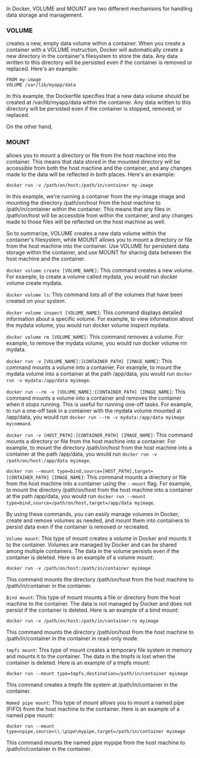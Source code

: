 In Docker, VOLUME and MOUNT are two different mechanisms for handling data storage and management.

### VOLUME 
creates a new, empty data volume within a container. When you create a container with a VOLUME instruction, Docker will automatically create a new directory in the container's filesystem to store the data. Any data written to this directory will be persisted even if the container is removed or replaced. Here's an example:
```
FROM my-image
VOLUME /var/lib/myapp/data
```
In this example, the Dockerfile specifies that a new data volume should be created at /var/lib/myapp/data within the container. Any data written to this directory will be persisted even if the container is stopped, removed, or replaced.

On the other hand, 
### MOUNT
allows you to mount a directory or file from the host machine into the container. This means that data stored in the mounted directory will be accessible from both the host machine and the container, and any changes made to the data will be reflected in both places. Here's an example:

``` docker run -v /path/on/host:/path/in/container my-image ```

In this example, we're running a container from the my-image image and mounting the directory /path/on/host from the host machine to /path/in/container within the container. This means that any files in /path/on/host will be accessible from within the container, and any changes made to those files will be reflected on the host machine as well.

So to summarize, VOLUME creates a new data volume within the container's filesystem, while MOUNT allows you to mount a directory or file from the host machine into the container. Use VOLUME for persistent data storage within the container, and use MOUNT for sharing data between the host machine and the container.



```docker volume create [VOLUME_NAME]```: This command creates a new volume. For example, to create a volume called mydata, you would run docker volume create mydata.

```docker volume ls```: This command lists all of the volumes that have been created on your system.

```docker volume inspect [VOLUME_NAME]```: This command displays detailed information about a specific volume. For example, to view information about the mydata volume, you would run docker volume inspect mydata.

```docker volume rm [VOLUME_NAME]```: This command removes a volume. For example, to remove the mydata volume, you would run docker volume rm mydata.

```docker run -v [VOLUME_NAME]:[CONTAINER_PATH] [IMAGE_NAME]```: This command mounts a volume into a container. For example, to mount the mydata volume into a container at the path /app/data, you would run ```docker run -v mydata:/app/data myimage```.

```docker run --rm -v [VOLUME_NAME]:[CONTAINER_PATH] [IMAGE_NAME]```: This command mounts a volume into a container and removes the container when it stops running. This is useful for running one-off tasks. For example, to run a one-off task in a container with the mydata volume mounted at /app/data, you would run ```docker run --rm -v mydata:/app/data myimage mycommand```.

```docker run -v [HOST_PATH]:[CONTAINER_PATH] [IMAGE_NAME]```: This command mounts a directory or file from the host machine into a container. For example, to mount the directory /path/on/host from the host machine into a container at the path /app/data, you would run ```docker run -v /path/on/host:/app/data myimage```.

```docker run --mount type=bind,source=[HOST_PATH],target=[CONTAINER_PATH] [IMAGE_NAME]```: This command mounts a directory or file from the host machine into a container using the ```--mount``` flag. For example, to mount the directory /path/on/host from the host machine into a container at the path /app/data, you would run ```docker run --mount type=bind,source=/path/on/host,target=/app/data myimage```.

By using these commands, you can easily manage volumes in Docker, create and remove volumes as needed, and mount them into containers to persist data even if the container is removed or recreated.



```Volume mount```: This type of mount creates a volume in Docker and mounts it to the container. Volumes are managed by Docker and can be shared among multiple containers. The data in the volume persists even if the container is deleted. Here is an example of a volume mount:
```
docker run -v /path/on/host:/path/in/container myimage
```
This command mounts the directory /path/on/host from the host machine to /path/in/container in the container.

```Bind mount```: This type of mount mounts a file or directory from the host machine to the container. The data is not managed by Docker and does not persist if the container is deleted. Here is an example of a bind mount:
```
docker run -v /path/on/host:/path/in/container:ro myimage
```
This command mounts the directory /path/on/host from the host machine to /path/in/container in the container in read-only mode.

```tmpfs mount```: This type of mount creates a temporary file system in memory and mounts it to the container. The data in the tmpfs is lost when the container is deleted. Here is an example of a tmpfs mount:
```
docker run --mount type=tmpfs,destination=/path/in/container myimage
```
This command creates a tmpfs file system at /path/in/container in the container.

```Named pipe mount```: This type of mount allows you to mount a named pipe (FIFO) from the host machine to the container. Here is an example of a named pipe mount:
```
docker run --mount type=npipe,source=\\.\pipe\mypipe,target=/path/in/container myimage
```
This command mounts the named pipe mypipe from the host machine to /path/in/container in the container.

